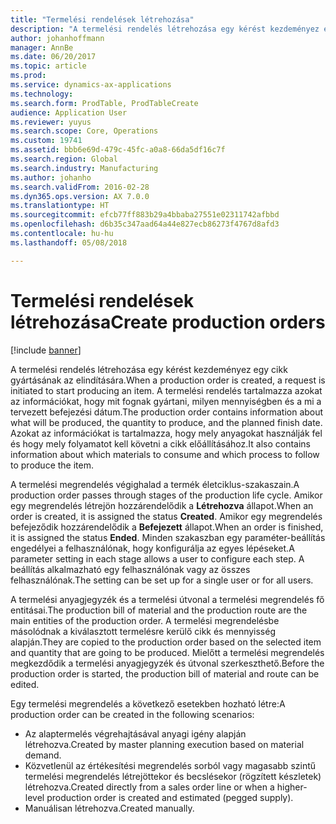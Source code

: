 ```yaml
---
title: "Termelési rendelések létrehozása"
description: "A termelési rendelés létrehozása egy kérést kezdeményez egy cikk gyártásának az elindítására. A termelési rendelés tartalmazza azokat az információkat, hogy mit fognak gyártani, milyen mennyiségben és a mi a tervezett befejezési dátum. Azokat az információkat is tartalmazza, hogy mely anyagokat használják fel és hogy mely folyamatot kell követni a cikk előállításához."
author: johanhoffmann
manager: AnnBe
ms.date: 06/20/2017
ms.topic: article
ms.prod: 
ms.service: dynamics-ax-applications
ms.technology: 
ms.search.form: ProdTable, ProdTableCreate
audience: Application User
ms.reviewer: yuyus
ms.search.scope: Core, Operations
ms.custom: 19741
ms.assetid: bbb6e69d-479c-45fc-a0a8-66da5df16c7f
ms.search.region: Global
ms.search.industry: Manufacturing
ms.author: johanho
ms.search.validFrom: 2016-02-28
ms.dyn365.ops.version: AX 7.0.0
ms.translationtype: HT
ms.sourcegitcommit: efcb77ff883b29a4bbaba27551e02311742afbbd
ms.openlocfilehash: d6b35c347aad64a44e827ecb86273f4767d8afd3
ms.contentlocale: hu-hu
ms.lasthandoff: 05/08/2018

---
```


# <a name="create-production-orders"></a><span data-ttu-id="c1325-105">Termelési rendelések létrehozása</span><span class="sxs-lookup"><span data-stu-id="c1325-105">Create production orders</span></span>

[!include [banner](../includes/banner.md)]

<span data-ttu-id="c1325-106">A termelési rendelés létrehozása egy kérést kezdeményez egy cikk gyártásának az elindítására.</span><span class="sxs-lookup"><span data-stu-id="c1325-106">When a production order is created, a request is initiated to start producing an item.</span></span> <span data-ttu-id="c1325-107">A termelési rendelés tartalmazza azokat az információkat, hogy mit fognak gyártani, milyen mennyiségben és a mi a tervezett befejezési dátum.</span><span class="sxs-lookup"><span data-stu-id="c1325-107">The production order contains information about what will be produced, the quantity to produce, and the planned finish date.</span></span> <span data-ttu-id="c1325-108">Azokat az információkat is tartalmazza, hogy mely anyagokat használják fel és hogy mely folyamatot kell követni a cikk előállításához.</span><span class="sxs-lookup"><span data-stu-id="c1325-108">It also contains information about which materials to consume and which process to follow to produce the item.</span></span>

<span data-ttu-id="c1325-109">A termelési megrendelés végighalad a termék életciklus-szakaszain.</span><span class="sxs-lookup"><span data-stu-id="c1325-109">A production order passes through stages of the production life cycle.</span></span> <span data-ttu-id="c1325-110">Amikor egy megrendelés létrejön hozzárendelődik a **Létrehozva** állapot.</span><span class="sxs-lookup"><span data-stu-id="c1325-110">When an order is created, it is assigned the status **Created**.</span></span> <span data-ttu-id="c1325-111">Amikor egy megrendelés befejeződik hozzárendelődik a **Befejezett** állapot.</span><span class="sxs-lookup"><span data-stu-id="c1325-111">When an order is finished, it is assigned the status **Ended**.</span></span> <span data-ttu-id="c1325-112">Minden szakaszban egy paraméter-beállítás engedélyei a felhasználónak, hogy konfigurálja az egyes lépéseket.</span><span class="sxs-lookup"><span data-stu-id="c1325-112">A parameter setting in each stage allows a user to configure each step.</span></span> <span data-ttu-id="c1325-113">A beállítás alkalmazható egy felhasználónak vagy az összes felhasználónak.</span><span class="sxs-lookup"><span data-stu-id="c1325-113">The setting can be set up for a single user or for all users.</span></span>

<span data-ttu-id="c1325-114">A termelési anyagjegyzék és a termelési útvonal a termelési megrendelés fő entitásai.</span><span class="sxs-lookup"><span data-stu-id="c1325-114">The production bill of material and the production route are the main entities of the production order.</span></span> <span data-ttu-id="c1325-115">A termelési megrendelésbe másolódnak a kiválasztott termelésre kerülő cikk és mennyisség alapján.</span><span class="sxs-lookup"><span data-stu-id="c1325-115">They are copied to the production order based on the selected item and quantity that are going to be produced.</span></span> <span data-ttu-id="c1325-116">Mielőtt a termelési megrendelés megkezdődik a termelési anyagjegyzék és útvonal szerkeszthető.</span><span class="sxs-lookup"><span data-stu-id="c1325-116">Before the production order is started, the production bill of material and route can be edited.</span></span>

<span data-ttu-id="c1325-117">Egy termelési megrendelés a következő esetekben hozható létre:</span><span class="sxs-lookup"><span data-stu-id="c1325-117">A production order can be created in the following scenarios:</span></span>

-   <span data-ttu-id="c1325-118">Az alaptermelés végrehajtásával anyagi igény alapján létrehozva.</span><span class="sxs-lookup"><span data-stu-id="c1325-118">Created by master planning execution based on material demand.</span></span>
-   <span data-ttu-id="c1325-119">Közvetlenül az értékesítési megrendelés sorból vagy magasabb szintű termelési megrendelés létrejöttekor és becslésekor (rögzített készletek) létrehozva.</span><span class="sxs-lookup"><span data-stu-id="c1325-119">Created directly from a sales order line or when a higher-level production order is created and estimated (pegged supply).</span></span>
-   <span data-ttu-id="c1325-120">Manuálisan létrehozva.</span><span class="sxs-lookup"><span data-stu-id="c1325-120">Created manually.</span></span>





